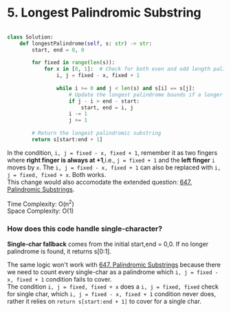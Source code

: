 # 5. Longest Palindromic Substring

```python

class Solution:
    def longestPalindrome(self, s: str) -> str:
        start, end = 0, 0
        
        for fixed in range(len(s)):
            for x in [0, 1]:  # Check for both even and odd length palindromes
                i, j = fixed - x, fixed + 1
                
                while i >= 0 and j < len(s) and s[i] == s[j]:
                    # Update the longest palindrome bounds if a longer one is found
                    if j - i > end - start:
                        start, end = i, j
                    i -= 1
                    j += 1
        
        # Return the longest palindromic substring
        return s[start:end + 1]

```

In the condition, `i, j = fixed - x, fixed + 1`, remember it as two fingers where **right finger is always at +1**,i.e., `j = fixed + 1` and the **left finger** `i` moves by `x`. 
The `i, j = fixed - x, fixed + 1` can also be replaced with `i, j = fixed, fixed + x`. 
Both works.   
This change would also accomodate the extended question: [647. Palindromic Substrings](0647.palindromic_substrings.md).

Time Complexity: O(n<sup>2</sup>)   
Space Complexity: O(1)

### How does this code handle single-character?

**Single-char fallback** comes from the initial start,end = 0,0. If no longer palindrome is found, it returns s[0:1].   

The same logic won't work with [647. Palindromic Substrings](0647.palindromic_substrings.md) because there we need to
count every single-char as a palindrome which `i, j = fixed - x, fixed + 1` condition fails to cover.   
The condition `i, j = fixed, fixed + x` does a `i, j = fixed, fixed` check for single char, 
which `i, j = fixed - x, fixed + 1` condition never does, rather it relies on `return s[start:end + 1]` to cover for a single char.
